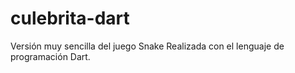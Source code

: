 culebrita-dart
==============

Versión muy sencilla del juego Snake
Realizada con el lenguaje de programación Dart.

